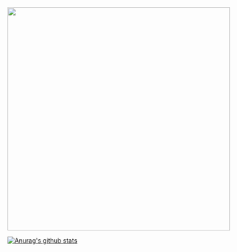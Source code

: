 <img src="https://user-images.githubusercontent.com/36276403/89236128-6fa65980-d5f8-11ea-8986-331bf0a11007.png" height="500px">


[![Anurag's github stats](https://github-readme-stats.vercel.app/api?username=Veetaha&show_icons=true)](https://github.com/anuraghazra/github-readme-stats)

